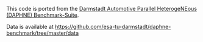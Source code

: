 This code is ported from the [Darmstadt Automotive Parallel HeterogeNEous (DAPHNE) Benchmark-Suite](https://github.com/esa-tu-darmstadt/daphne-benchmark).

Data is available at https://github.com/esa-tu-darmstadt/daphne-benchmark/tree/master/data


